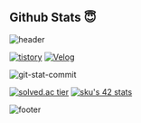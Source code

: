 ## **Github Stats** 😇
![header](https://capsule-render.vercel.app/api?type=waving&color=0:52d7f4,100:d0e0e3&height=300&section=header&text=Hello%20World!&desc=Hello%20Hello&fontSize=90&rotate=-7&animation=fadeIn&fontAlignY=38&descAlignY=58&descAlign=62)


[![tistory](https://img.shields.io/badge/Tistory-tree--water-%23F68D2E?style=flat-square&logo=TVTime&logoColor=%23F68D2E)](https://tree-water.tistory.com)
[![Velog](https://img.shields.io/badge/Velog-Jaranda-%2325A162?style=flat-square&logo=Vimeo&logoColor=%2325A162)](https://velog.io/@jaranda)


<!-- ![git-stat-langs](https://github-readme-stats.vercel.app/api?username=ksks723&count_private=true&show_icons=true&theme=nord&hide_border=true) -->
![git-stat-commit](https://github-readme-stats.vercel.app/api/top-langs/?username=ksks723&layout=compact&hide_border=true&theme=nord)

 

[![solved.ac tier](http://mazassumnida.wtf/api/v2/generate_badge?boj=ksks723)](https://solved.ac/ksks723)
[![sku's 42 stats](https://badge42.herokuapp.com/api/stats/sku?privacyEmail=true)](https://profile.intra.42.fr/blocs/27/coalitions)

![footer](https://capsule-render.vercel.app/api?type=waving&color=0:52d7f4,100:d0e0e3&height=100&section=footer)

